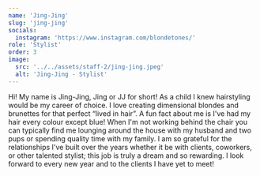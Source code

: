 ```yaml
---
name: 'Jing-Jing'
slug: 'jing-jing'
socials:
  instagram: 'https://www.instagram.com/blondetones/'
role: 'Stylist'
order: 3
image:
  src: '../../assets/staff-2/jing-jing.jpeg'
  alt: 'Jing-Jing - Stylist'
---
```


Hi! My name is Jing-Jing, Jing or JJ for short! As a child I knew hairstyling would be my career of choice. I love creating dimensional blondes and brunettes for that perfect “lived in hair”. A fun fact about me is I've had my hair every colour except blue! When I'm not working behind the chair you can typically find me lounging around the house with my husband and two pups or spending quality time with my family. I am so grateful for the relationships I've built over the years whether it be with clients, coworkers, or other talented stylist; this job is truly a dream and so rewarding. I look forward to every new year and to the clients I have yet to meet!
